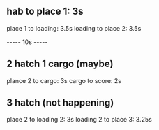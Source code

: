 ## hab to place 1: 3s
place 1 to loading: 3.5s
loading to place 2: 3.5s

----- 10s -----
## 2 hatch 1 cargo (maybe)
plance 2 to cargo: 3s
cargo to score: 2s

## 3 hatch (not happening)
place 2 to loading 2: 3s
loading 2 to place 3: 3.25s